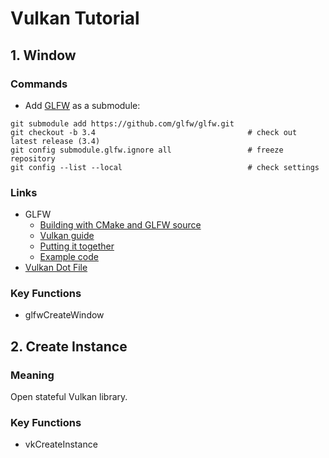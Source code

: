 # Vulkan Tutorial

## 1. Window

### Commands

- Add [GLFW](https://www.glfw.org/) as a submodule:

```shell
git submodule add https://github.com/glfw/glfw.git
git checkout -b 3.4                                  # check out latest release (3.4)
git config submodule.glfw.ignore all                 # freeze repository
git config --list --local                            # check settings
```

### Links

- GLFW
  - [Building with CMake and GLFW source](https://www.glfw.org/docs/latest/build_guide.html#build_link_cmake_source)
  - [Vulkan guide](https://www.glfw.org/docs/3.3/vulkan_guide.html)
  - [Putting it together](https://www.glfw.org/docs/3.3/quick_guide.html#quick_example)
  - [Example code](https://www.glfw.org/documentation.html)
- [Vulkan Dot File](https://github.com/mkohlhaas/Graphviz-Tutorial/blob/main/vulkan.svg)

### Key Functions
- glfwCreateWindow

## 2. Create Instance

### Meaning

Open stateful Vulkan library.

### Key Functions

- vkCreateInstance
